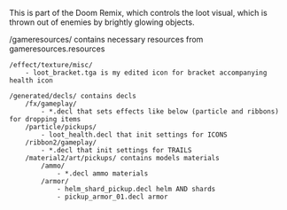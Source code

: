 This is part of the Doom Remix, which controls the loot visual, which is thrown out of enemies by brightly glowing objects.

/gameresources/ contains necessary resources from gameresources.resources

	/effect/texture/misc/
		- loot_bracket.tga is my edited icon for bracket accompanying health icon
	
	/generated/decls/ contains decls
		/fx/gameplay/
			- *.decl that sets effects like below (particle and ribbons) for dropping items
		/particle/pickups/
			- loot_health.decl that init settings for ICONS
		/ribbon2/gameplay/
			- *.decl that init settings for TRAILS
		/material2/art/pickups/ contains models materials
			/ammo/
				- *.decl ammo materials
			/armor/
				- helm_shard_pickup.decl helm AND shards
				- pickup_armor_01.decl armor